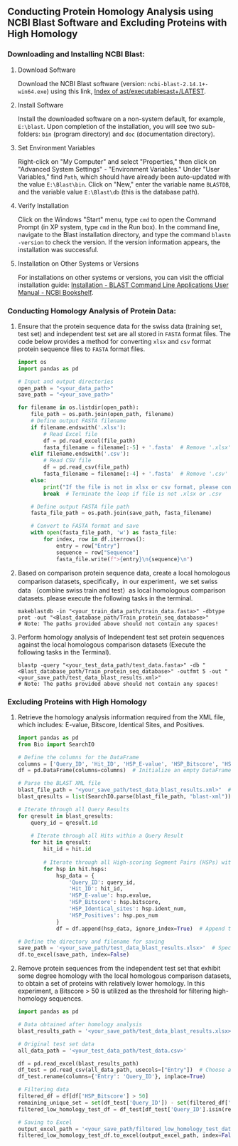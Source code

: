 ## Conducting Protein Homology Analysis using NCBI Blast Software and Excluding Proteins with High Homology

### Downloading and Installing NCBI Blast:

1. Download Software

   Download the NCBI Blast software (version: `ncbi-blast-2.14.1+-win64.exe`) using this link, [Index of ast/executablesast+/LATEST](https://ftp.ncbi.nlm.nih.gov/blast/executables/blast+/LATEST/).

2. Install Software

   Install the downloaded software on a non-system default, for example, `E:\blast`.
   Upon completion of the installation, you will see two sub-folders: `bin` (program directory) and `doc` (documentation directory).

3. Set Environment Variables

   Right-click on "My Computer" and select "Properties," then click on "Advanced System Settings" - "Environment Variables."
   Under "User Variables," find `Path`, which should have already been auto-updated with the value `E:\Blast\bin`.
   Click on "New," enter the variable name `BLASTDB`, and the variable value `E:\Blast\db` (this is the database path).

4. Verify Installation

   Click on the Windows "Start" menu, type `cmd` to open the Command Prompt (in XP system, type `cmd` in the Run box).
   In the command line, navigate to the Blast installation directory, and type the command `blastn -version` to check the version. If the version information appears, the installation was successful.

5. Installation on Other Systems or Versions

   For installations on other systems or versions, you can visit the official installation guide: [Installation - BLAST Command Line Applications User Manual - NCBI Bookshelf](https://www.ncbi.nlm.nih.gov/books/NBK569861/#intro_Installation.Building_sources_in_W).

### Conducting Homology Analysis of Protein Data:

1. Ensure that the protein sequence data for the swiss data (training set, test set) and independent test set are all stored in `FASTA` format files. The code below provides a method for converting `xlsx` and `csv` format protein sequence files to `FASTA` format files.

   ```python
   import os
   import pandas as pd
   
   # Input and output directories
   open_path = "<your_data_path>"
   save_path = "<your_save_path>"
   
   for filename in os.listdir(open_path):
       file_path = os.path.join(open_path, filename)
       # Define output FASTA filename
       if filename.endswith('.xlsx'):
           # Read Excel file
           df = pd.read_excel(file_path)
           fasta_filename = filename[:-5] + '.fasta'  # Remove '.xlsx' from filename and append '.fasta'
       elif filename.endswith('.csv'):
           # Read CSV file
           df = pd.read_csv(file_path)
           fasta_filename = filename[:-4] + '.fasta'  # Remove '.csv' from filename and append '.fasta'
       else:
           print("If the file is not in xlsx or csv format, please convert it based on the code.")
           break  # Terminate the loop if file is not .xlsx or .csv
   
       # Define output FASTA file path
       fasta_file_path = os.path.join(save_path, fasta_filename)
   
       # Convert to FASTA format and save
       with open(fasta_file_path, 'w') as fasta_file:
           for index, row in df.iterrows():
               entry = row["Entry"]
               sequence = row["Sequence"]
               fasta_file.write(f">{entry}\n{sequence}\n")
   ```

2. Based on comparison protein sequence data, create a local homologous comparison datasets, specifically，in our experiment，we set swiss data （combine swiss train and test）as local homologous comparison datasets. please execute the following tasks in the terminal.

   ```
   makeblastdb -in "<your_train_data_path/train_data.fasta>" -dbtype prot -out "<Blast_database_path/Train_protein_seq_database>"
   # Note: The paths provided above should not contain any spaces!
   ```

3. Perform homology analysis of Independent test set protein sequences against the local homologous comparison datasets (Execute the following tasks in the Terminal).

   ```
   blastp -query "<your_test_data_path/test_data.fasta>" -db "<Blast_database_path/Train_protein_seq_database>" -outfmt 5 -out "<your_save_path/test_data_blast_results.xml>"
   # Note: The paths provided above should not contain any spaces!
   ```


### Excluding Proteins with High Homology

1. Retrieve the homology analysis information required from the XML file, which includes: E-value, Bitscore, Identical Sites, and Positives.

   ```python
   import pandas as pd
   from Bio import SearchIO
   
   # Define the columns for the DataFrame
   columns = ['Query_ID', 'Hit_ID', 'HSP_E-value', 'HSP_Bitscore', 'HSP_Identical_sites', 'HSP_Positives']
   df = pd.DataFrame(columns=columns)  # Initialize an empty DataFrame
   
   # Parse the BLAST XML file
   blast_file_path = "<your_save_path/test_data_blast_results.xml>"  # Specify the path to the BLAST XML file
   blast_qresults = list(SearchIO.parse(blast_file_path, "blast-xml"))
   
   # Iterate through all Query Results
   for qresult in blast_qresults:
       query_id = qresult.id
       
       # Iterate through all Hits within a Query Result
       for hit in qresult:
           hit_id = hit.id
           
           # Iterate through all High-scoring Segment Pairs (HSPs) within a Hit
           for hsp in hit.hsps:
               hsp_data = {
                   'Query_ID': query_id, 
                   'Hit_ID': hit_id, 
                   'HSP_E-value': hsp.evalue, 
                   'HSP_Bitscore': hsp.bitscore, 
                   'HSP_Identical_sites': hsp.ident_num, 
                   'HSP_Positives': hsp.pos_num
               }
               df = df.append(hsp_data, ignore_index=True)  # Append the HSP data to the DataFrame
   
   # Define the directory and filename for saving
   save_path = '<your_save_path/test_data_blast_results.xlsx>'  # Specify the path to save the Excel file
   df.to_excel(save_path, index=False)
   ```

2. Remove protein sequences from the independent test set that exhibit some degree homology with the local homologous comparison datasets, to obtain a set of proteins with relatively lower homology. In this experiment, a Bitscore > 50 is utilized as the threshold for filtering high-homology sequences.

   ```python
   import pandas as pd
   
   # Data obtained after homology analysis
   blast_results_path = '<your_save_path/test_data_blast_results.xlsx>'
   
   # Original test set data
   all_data_path = '<your_test_data_path/test_data.csv>'
   
   df = pd.read_excel(blast_results_path)
   df_test = pd.read_csv(all_data_path, usecols=["Entry"])  # Choose an appropriate read method based on your data
   df_test.rename(columns={'Entry': 'Query_ID'}, inplace=True)
   
   # Filtering data
   filtered_df = df[df['HSP_Bitscore'] > 50]
   remaining_unique_set = set(df_test['Query_ID']) - set(filtered_df['Query_ID'].unique())
   filtered_low_homology_test_df = df_test[df_test['Query_ID'].isin(remaining_unique_set)]
   
   # Saving to Excel
   output_excel_path = '<your_save_path/filtered_low_homology_test_data.xlsx>'
   filtered_low_homology_test_df.to_excel(output_excel_path, index=False)
   ```
